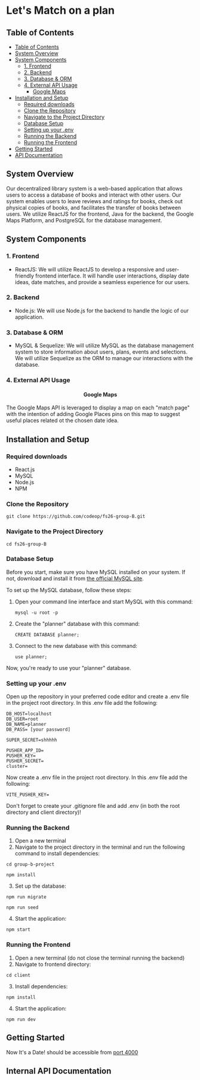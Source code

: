 # Let's Match on a plan

<a name="Table of Contents"></a>

## Table of Contents

- [Table of Contents](#table-of-contents)
- [System Overview](#system-overview)
- [System Components](#system-components)
  - [1. Frontend](#1-frontend)
  - [2. Backend](#2-backend)
  - [3. Database & ORM](#3-database-&-orm)
  - [4. External API Usage](#4-external-api-usage)
    - [ Google Maps ](#-google-maps)
- [Installation and Setup](#installation-and-setup)
  - [Required downloads](#required-downloads)
  - [Clone the Repository](#clone-the-repository)
  - [Navigate to the Project Directory](#navigate-to-the-project-directory)
  - [Database Setup](#database-setup)
  - [Setting up your .env](#setting-up-your-.env)
  - [Running the Backend](#running-the-backend)
  - [Running the Frontend](#running-the-frontend)
- [Getting Started](#getting-started)
- [API Documentation](#internal-api-documentation)

<a name="System Overview"></a>

## System Overview

Our decentralized library system is a web-based application that allows users to access a database of books and interact with other users. Our system enables users to leave reviews and ratings for books, check out physical copies of books, and facilitates the transfer of books between users. We utilize ReactJS for the frontend, Java for the backend, the Google Maps Platform, and PostgreSQL for the database management.

<a name="System Components"></a>

## System Components

<a name="frontend"></a>

### 1. Frontend

- ReactJS: We will utilize ReactJS to develop a responsive and user-friendly frontend interface. It will handle user interactions, display date ideas, date matches, and provide a seamless experience for our users.

<a name="backend"></a>

### 2. Backend

- Node.js: We will use Node.js for the backend to handle the logic of our application.

<a name="Database & ORM"></a>

### 3. Database & ORM

- MySQL & Sequelize: We will utilize MySQL as the database management system to store information about users, plans, events and selections. We will utilize Sequelize as the ORM to manage our interactions with the database.

<a name="External API Usage"></a>

### 4. External API Usage

#### <div align="center"> Google Maps

The Google Maps API is leveraged to display a map on each "match page" with the intention of adding Google Places pins on this map to suggest useful places related ot the chosen date idea.

<a name="Installation and Setup"></a>

## Installation and Setup

<a name="Required downloads"></a>

### Required downloads

- React.js
- MySQL
- Node.js
- NPM

<a name="Clone the Repository"></a>

### Clone the Repository

```
git clone https://github.com/codeop/fs26-group-B.git
```

<a name="Navigate to the Project Directory"></a>

### Navigate to the Project Directory

```
cd fs26-group-B
```


<a name="Database Setup"></a>

### Database Setup

Before you start, make sure you have MySQL installed on your system. If not, download and install it from [the official MySQL site](https://www.mysql.com/downloads/).

To set up the MySQL database, follow these steps:

1. Open your command line interface and start MySQL with this command:

   ```
   mysql -u root -p
   
   ```
     
2. Create the "planner" database with this command:
   
   ```
   CREATE DATABASE planner;
   
   ```
3. Connect to the new database with this command:
   
   ```
   use planner;
   
   ```

Now, you're ready to use your "planner" database.

<a name="Setting up your .env"></a>

### Setting up your .env

Open up the repository in your preferred code editor and create a .env file in the project root directory. In this .env file add the following:

```
DB_HOST=localhost
DB_USER=root
DB_NAME=planner
DB_PASS= [your password]

SUPER_SECRET=shhhhh

PUSHER_APP_ID=
PUSHER_KEY=
PUSHER_SECRET=
cluster=

```

Now create a .env file in the project root directory. In this .env file add the following:

```
VITE_PUSHER_KEY=

```

Don't forget to create your .gitignore file and add .env (in both the root directory and client directory)!


<a name="Running the Backend"></a>

### Running the Backend

1. Open a new terminal 
2. Navigate to the project directory in the terminal and run the following command to install dependencies:

```
cd group-b-project
```

```
npm install

```

3. Set up the database:

```
npm run migrate

```

```
npm run seed

```

4. Start the application:

```
npm start

```

<a name="Running the Frontend"></a>

### Running the Frontend

1. Open a new terminal (do not close the terminal running the backend)
2. Navigate to frontend directory:

```
cd client

```

3. Install dependencies:

```
npm install

```

4. Start the application:

```
npm run dev

```


<a name="Getting Started"></a>

## Getting Started

Now It's a Date! should be accessible from [port 4000](http://localhost:4000)


<a name="API Documentation"></a>

## Internal API Documentation




